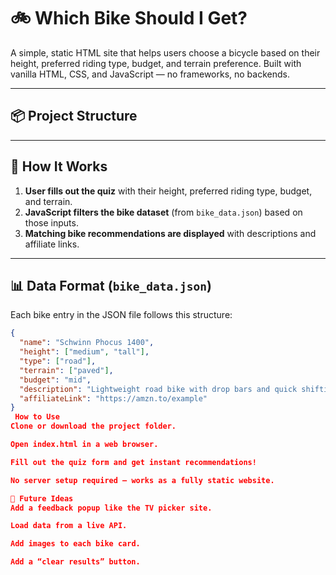 # 🚲 Which Bike Should I Get?

A simple, static HTML site that helps users choose a bicycle based on their height, preferred riding type, budget, and terrain preference. Built with vanilla HTML, CSS, and JavaScript — no frameworks, no backends.

---

## 📦 Project Structure

---

## 🚀 How It Works

1. **User fills out the quiz** with their height, preferred riding type, budget, and terrain.
2. **JavaScript filters the bike dataset** (from `bike_data.json`) based on those inputs.
3. **Matching bike recommendations are displayed** with descriptions and affiliate links.

---

## 📊 Data Format (`bike_data.json`)

Each bike entry in the JSON file follows this structure:

```json
{
  "name": "Schwinn Phocus 1400",
  "height": ["medium", "tall"],
  "type": ["road"],
  "terrain": ["paved"],
  "budget": "mid",
  "description": "Lightweight road bike with drop bars and quick shifting.",
  "affiliateLink": "https://amzn.to/example"
}
 How to Use
Clone or download the project folder.

Open index.html in a web browser.

Fill out the quiz form and get instant recommendations!

No server setup required — works as a fully static website.

📌 Future Ideas
Add a feedback popup like the TV picker site.

Load data from a live API.

Add images to each bike card.

Add a “clear results” button.
